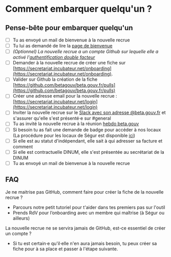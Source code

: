 # Comment embarquer quelqu'un ?

## Pense-bête pour embarquer quelqu'un

* [ ] Tu as envoyé un mail de bienvenue à la nouvelle recrue
* [ ] Tu lui as demandé de lire la [page de bienvenue](https://github.com/betagouv/doc.incubateur.net-communaute/tree/9cbcea39c9a66c22aa6d15193c560499171d7810/travailler-a-beta-gouv/bienvenue/travailler-a-beta-gouv/bienvenue/README.md)
* [ ] _\(Optionnel\) La nouvelle recrue a un compte Github sur lequelle elle a activé l'_[_authentification double facteur_](https://github.com/settings/security)
* [ ] Demander à la nouvelle recrue de créer une fiche sur [https://secretariat.incubateur.net/onboarding](https://secretariat.incubateur.net/onboarding).
* [ ] Valider sur Github la création de la fiche [https://github.com/betagouv/beta.gouv.fr/pulls](https://github.com/betagouv/beta.gouv.fr/pulls)
* [ ] Créer une adresse email pour la nouvelle recrue : [https://secretariat.incubateur.net/login](https://secretariat.incubateur.net/login)
* [ ] Inviter la nouvelle recrue sur le [Slack avec son adresse @beta.gouv.fr](https://startups-detat.slack.com/signup) et s'assurer qu'elle s'est présenté·e sur \#general
* [ ] Tu as invité la nouvelle recrue à la réunion [hebdo beta.gouv ](../../decouvrir-les-guides-des-autres-incubateurs/incubateur-de-la-dinum/rituels/standup.md)
* [ ] Si besoin tu as fait une demande de badge pour accéder à nos locaux \(La procédure pour les locaux de Ségur est disponible [ici](../../decouvrir-les-guides-des-autres-incubateurs/incubateur-de-la-dinum/locaux/badge-pour-travailler-a-segur.md)\)
* [ ] Si elle est au statut d'indépendant, elle sait à qui adresser sa facture et comment
* [ ] Si elle est contractuelle DINUM, elle s'est présentée au secrétariat de la DINUM
* [ ] Tu as envoyé un mail de bienvenue à la nouvelle recrue

## FAQ

Je ne maitrise pas GitHub, comment faire pour créer la fiche de la nouvelle recrue ?

* Parcours notre petit tutoriel pour t'aider dans tes premiers pas sur l'outil
* Prends RdV pour l’onboarding avec un membre qui maîtrise \(à Ségur ou ailleurs\)

La nouvelle recrue ne se servira jamais de GitHub, est-ce essentiel de créer un compte ?

* Si tu est certain·e qu'il·elle n'en aura jamais besoin, tu peux créer sa fiche pour à sa place et passer à l'étape suivante.

